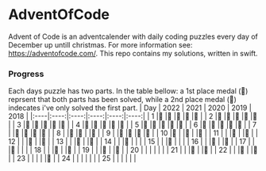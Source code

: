 # AdventOfCode
Advent of Code is an adventcalender with daily coding puzzles every day of December up untill christmas.
For more information see: https://adventofcode.com/.
This repo contains my solutions, written in swift.


### Progress
Each days puzzle has two parts. In the table bellow: a 1st place medal (🥇) reprsent that both parts has been solved, while a 2nd place medal (🥈) indecates i've only solved the first part.
| Day | 2022 | 2021 | 2020 | 2019 | 2018 |
|:----|:----:|:----:|:----:|:----:|:----:|
| 1   |🥇    |🥇    |🥇    |🥇    |🥇    |
| 2   |🥇    |🥇    |🥇    |🥇    |🥇    |
| 3   |🥇    |🥇    |🥇    |🥈    |🥇    |
| 4   |🥇    |🥇    |🥇    |🥇    |🥇    |
| 5   |🥇    |🥇    |🥇    |🥇    |🥇    |
| 6   |🥇    |🥇    |🥇    |🥇    |🥇    |
| 7   |      |🥇    |🥇    |🥇    |🥇    |
| 8   |      |🥇    |🥇    |      |🥇    |
| 9   |      |🥈    |🥇    |🥇    |🥇    |
| 10  |🥇    |      |🥇    |      |🥇    |
| 11  |      |      |🥇    |      |🥇    |
| 12  |      |      |🥇    |      |🥇    |
| 13  |      |      |🥈    |      |🥇    |
| 14  |      |      |🥈    |      |      |
| 15  |      |      |🥇    |      |      |
| 16  |      |      |🥈    |      |🥇    |
| 17  |      |      |🥇    |      |      |
| 18  |      |      |🥇    |      |🥇    |
| 19  |      |      |🥇    |      |🥇    |
| 20  |      |      |      |      |      |
| 21  |      |      |🥇    |      |🥇    |
| 22  |      |      |🥈    |      |🥈    |
| 23  |      |      |      |      |🥈    |
| 24  |      |      |      |      |      |
| 25  |      |      |      |      |      |
